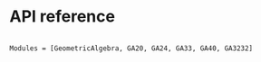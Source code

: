# API reference

```@index
```

```@autodocs
Modules = [GeometricAlgebra, GA20, GA24, GA33, GA40, GA3232]
```
